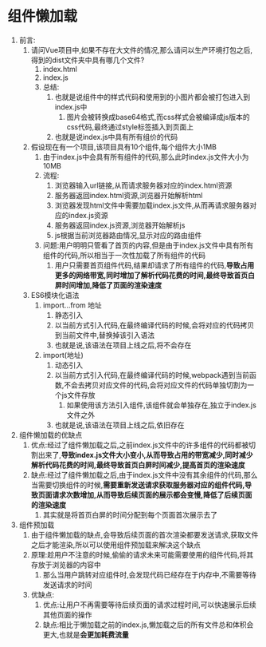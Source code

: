 # 组件懒加载

1. 前言:
   1. 请问Vue项目中,如果不存在大文件的情况,那么请问以生产环境打包之后,得到的dist文件夹中具有哪几个文件?
      1. index.html
      2. index.js
      3. 总结:
         1. 也就是说组件中的样式代码和使用到的小图片都会被打包进入到index.js中
            1. 图片会被转换成base64格式,而css样式会被编译成js版本的css代码,最终通过style标签插入到页面上
         2. 也就是说index.js中具有所有组价的代码
   2. 假设现在有一个项目,该项目具有10个组件,每个组件大小1MB
      1. 由于index.js中会具有所有组件的代码,那么此时index.js文件大小为10MB
      2. 流程:
         1. 浏览器输入url链接,从而请求服务器对应的index.html资源
         2. 服务器返回index.html资源,浏览器开始解析html
         3. 浏览器发现html文件中需要加载index.js文件,从而再请求服务器对应的index.js资源
         4. 服务器返回index.js资源,浏览器开始解析js
         5. js根据当前浏览器路由情况,显示对应的路由组件
      3. 问题:用户明明只管看了首页的内容,但是由于index.js文件中具有所有组件的代码,所以相当于一次性加载了所有组件的代码
         1. 用户只需要首页组件代码,结果却请求了所有组件的代码,**导致占用更多的网络带宽,同时增加了解析代码花费的时间,最终导致首页白屏时间增加,降低了页面的渲染速度**
   3. ES6模块化语法
      1. import...from 地址
         1. 静态引入
         2. 以当前方式引入代码,在最终编译代码的时候,会将对应的代码拷贝到当前文件中,替换掉该引入语法
         3. 也就是说,该语法在项目上线之后,将不会存在
      2. import(地址)
         1. 动态引入
         2. 以当前方式引入代码,在最终编译代码的时候,webpack遇到当前函数,不会去拷贝对应文件的代码,会将对应文件的代码单独切割为一个js文件存放
            1. 如果使用该方法引入组件,该组件就会单独存在,独立于index.js文件之外
         3. 也就是说,该语法在项目上线之后,依旧存在
2. 组件懒加载的优缺点
   1. 优点:经过了组件懒加载之后,之前index.js文件中的许多组件的代码都被切割出来了,**导致index.js文件大小变小,从而导致占用的带宽减少,同时减少解析代码花费的时间,最终导致首页白屏时间减少,提高首页的渲染速度**
   2. 缺点:经过了组件懒加载之后,由于index.js文件中没有其余组件的代码,那么当需要切换组件的时候,**需要重新发送请求获取服务器对应的组件代码,导致页面请求次数增加,从而导致后续页面的展示都会变慢,降低了后续页面的渲染速度**
      1. 其实就是将首页白屏的时间分配到每个页面首次展示去了
3. 组件预加载
   1. 由于组件懒加载的缺点,会导致后续页面的首次渲染都要发送请求,获取文件之后才能渲染,所以可以使用组件预加载来解决这个缺点
   2. 原理:趁用户不注意的时候,偷偷的请求未来可能需要使用的组件代码,将其存放于浏览器的内容中
      1. 那么当用户跳转对应组件时,会发现代码已经存在于内存中,不需要等待发送请求的时间
   3. 优缺点:
      1. 优点:让用户不再需要等待后续页面的请求过程时间,可以快速展示后续其他页面的操作
      2. 缺点:相比于懒加载之前的index.js,懒加载之后的所有文件总和体积会更大,也就是**会更加耗费流量**